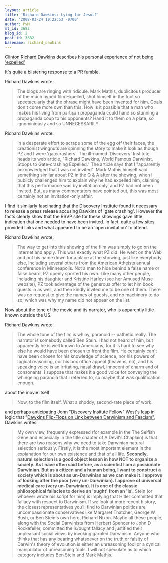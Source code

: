 ```yaml
---
layout: article
title: 'Richard Dawkins: Lying for Jesus?'
date: '2008-03-24 19:22:53 -0700'
author: PvM
mt_id: 3682
blog_id: 2
post_id: 3682
basename: richard_dawkins
---
```

[Clinton Richard Dawkins](http://en.wikipedia.org/wiki/Richard_Dawkins) describes his personal experience of [not being 'expelled'](http://richarddawkins.net/article,2394,Lying-for-Jesus,Richard-Dawkins)

It's quite a blistering response to a PR fumble.

Richard Dawkins wrote:

> The blogs are ringing with ridicule. Mark Mathis, duplicitous producer of the much hyped film Expelled, shot himself in the foot so spectacularly that the phrase might have been invented for him. Goals don't come more own than this. How is it possible that a man who makes his living from partisan propaganda could hand so stunning a propaganda coup to his opponents? Hand it to them on a plate, so ignominiously and so UNNECESSARILY. 

Richard Dawkins wrote:

> In a desperate effort to scrape some of the egg off their faces, the creationist wingnuts are spinning the story to make it look as though PZ and I were 'gatecrashers'. The ill-named 'Discovery' Institute heads its web article, "Richard Dawkins, World Famous Darwinist, Stoops to Gate-crashing Expelled." The article says that I "apparently acknowledged that I was not invited". Mark Mathis himself said something similar about PZ in the Q & A after the showing, when I publicly challenged him to explain why he had expelled him, claiming that this performance was by invitation only, and PZ had not been invited. But, as many commentators have pointed out, this was most certainly not an invitation-only affair.

I find it similarly fascinating that the Discovery Institute found it necessary to release a press release accusing Dawkins of 'gate crashing'. However the facts clearly show that the RSVP site for these showings gave little indication that one needed to have been invited. In fact, quite a few sites provided links and what appeared to be an 'open invitation' to attend. 

Richard Dawkins wrote:

>  The way to get into this showing of the film was simply to go on the Internet and apply. This was exactly what PZ did. He went on the Web and put his name down for a place at the showing, just like everybody else, including several others from the American Atheists annual conference in Minneapolis. Not a man to hide behind a false name or false beard, PZ openly sported his own. Like many other people, including his daughter and Kristine Harley (see her Amused Muse website), PZ took advantage of the generous offer to let him book guests in as well, and then kindly invited me to be one of them. There was no request to give the names of guests, and no machinery to do so, which was why my name did not appear on the list. 

Now about the tone of the movie and its narrator, who is apparently little known outside the US.

Richard Dawkins wrote:

> The whole tone of the film is whiny, paranoid -- pathetic really. The narrator is somebody called Ben Stein. I had not heard of him, but apparently he is well known to Americans, for it is hard to see why else he would have been chosen to front the film. He certainly can't have been chosen for his knowledge of science, nor his powers of logical reasoning, nor his box office appeal (heavens, no), and his speaking voice is an irritating, nasal drawl, innocent of charm and of consonants. I suppose that makes it a good voice for conveying the whingeing paranoia that I referred to, so maybe that was qualification enough. 

about the movie itself

> Now, to the film itself. What a shoddy, second-rate piece of work. 

and perhaps anticipating John "Discovery Insitute Fellow" West's leap in logic that "[Dawkins Flip-Flops on Link between Darwinism and Fascism"](http://www.evolutionnews.org/2008/03/dawkins_expelled_and_the_nazis.html#more), Dawkins writes:

> My own view, frequently expressed (for example in the The Selfish Gene and especially in the title chapter of A Devil's Chaplain) is that there are two reasons why we need to take Darwinian natural selection seriously. Firstly, it is the most important element in the explanation for our own existence and that of all life. **Secondly, natural selection is a good object lesson in how NOT to organize a society. As I have often said before, as a scientist I am a passionate Darwinian. But as a citizen and a human being, I want to construct a society which is about as un-Darwinian as we can make it. I approve of looking after the poor (very un-Darwinian). I approve of universal medical care (very un-Darwinian). It is one of the classic philosophical fallacies to derive an 'ought' from an 'is'.** Stein (or whoever wrote his script for him) is implying that Hitler committed that fallacy with respect to Darwinism. If we look at more recent history, the closest representatives you'll find to Darwinian politics are uncompassionate conservatives like Margaret Thatcher, George W Bush, or Ben Stein's own hero, Richard Nixon. Maybe all these people, along with the Social Darwinists from Herbert Spencer to John D Rockefeller, committed the is/ought fallacy and justified their unpleasant social views by invoking garbled Darwinism. Anyone who thinks that has any bearing whatsoever on the truth or falsity of Darwin's theory of evolution is either an unreasoning fool or a cynical manipulator of unreasoning fools. I will not speculate as to which category includes Ben Stein and Mark Mathis.
